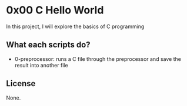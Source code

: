 # 0x00 C Hello World

In this project, I will explore the basics of C programming

## What each scripts do?

* 0-preprocessor: runs a C file through the preprocessor and save the result into another file

## License

None.